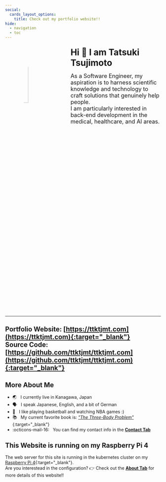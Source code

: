 ```yaml
---
social:
  cards_layout_options:
    title: Check out my portfolio website!!
hide:
  - navigation
  - toc
---
```


<!-- TODO: format this for mobile devices -->
<img src="https://avatars.githubusercontent.com/u/55564973" alt="Profile picture" width="22%" style="float: left; margin: 0% 10% 1% 10%; border-radius: 50%"/>

<h1 style="margin: 4.5% 0.5% 3% 0.5%; font-weight: bold;">
  Hi 👋 I am Tatsuki Tsujimoto
</h1>

<font size=4>
As a Software Engineer, my aspiration is to harness scientific knowledge and technology to craft solutions that genuinely help people.<br>
I am particularly interested in back-end development in the medical, healthcare, and AI areas.
</font>

<div style="clear: both;"></div>

---
**Portfolio Website**: [https://ttktjmt.com](https://ttktjmt.com){:target="_blank"}<br>
**Source Code**: [https://github.com/ttktjmt/ttktjmt.com](https://github.com/ttktjmt/ttktjmt.com){:target="_blank"}
---

## More About Me

* :earth_asia:        &nbsp; I currently live in Kanagawa, Japan
* :speaking_head:     &nbsp; I speak Japanese, English, and a bit of German
* :basketball:        &nbsp; I like playing basketball and watching NBA games :\)
* :books:             &nbsp; My current favorite book is: [_"The Three-Body Problem"_](https://en.wikipedia.org/wiki/The_Three-Body_Problem_(novel)){:target="_blank"}
* :octicons-mail-16:  &nbsp; You can find my contact info in the [**Contact Tab**](contact.md)

## This Website is running on my Raspberry Pi 4

The web server for this site is running in the kubernetes cluster on my [Raspberry Pi 4](https://www.raspberrypi.com/products/raspberry-pi-4-model-b/){:target="_blank"}.<br>
Are you interestead in the configuration? :point_right: Check out the [**About Tab**](about/overview.md) for more details of this website!!
